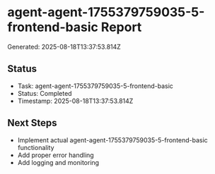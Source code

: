 # agent-agent-1755379759035-5-frontend-basic Report

Generated: 2025-08-18T13:37:53.814Z

## Status
- Task: agent-agent-1755379759035-5-frontend-basic
- Status: Completed
- Timestamp: 2025-08-18T13:37:53.814Z

## Next Steps
- Implement actual agent-agent-1755379759035-5-frontend-basic functionality
- Add proper error handling
- Add logging and monitoring
